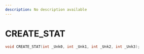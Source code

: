 ```yaml
---
description: No description available 
---
```


# CREATE_STAT

```cpp
void CREATE_STAT(int _Unk0, int _Unk1, int _Unk2, int _Unk3);
```